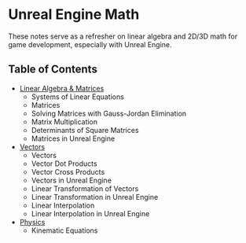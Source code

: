 # Unreal Engine Math

These notes serve as a refresher on linear algebra and 2D/3D math for game development, especially with Unreal Engine.

## Table of Contents

- [Linear Algebra & Matrices](LinearAlgebra.md)
    - Systems of Linear Equations
    - Matrices
    - Solving Matrices with Gauss-Jordan Elimination
    - Matrix Multiplication
    - Determinants of Square Matrices
    - Matrices in Unreal Engine
- [Vectors](Vectors.md)
    - Vectors
    - Vector Dot Products
    - Vector Cross Products
    - Vectors in Unreal Engine
    - Linear Transformation of Vectors
    - Linear Transformation in Unreal Engine
    - Linear Interpolation
    - Linear Interpolation in Unreal Engine
- [Physics](Physics.md)
    - Kinematic Equations